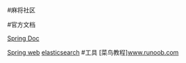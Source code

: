 #麻将社区

#官方文档

[Spring Doc](https://spring.io/guides)

[Spring web](https://spring.io/guides/gs/serving-web-content/)
[elasticsearch](https://elasticsearch.cn/explore)
#工具
[](https://git-scm.com/download)
[菜鸟教程]www.runoob.com
